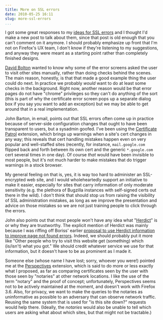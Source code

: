 ```yaml
---
title: More on SSL errors
date: 2010-05-25 16:11
slug: more-ssl-errors
...
```


I got some great responses to my [ideas for SSL errors][] and I
thought I'd make a new post to talk about them, since that post is old
enough that you can't comment on it anymore. I should probably
emphasize up front that I'm not on Firefox's UX team, I don't know if
they're listening to my suggestions, and anyway they were meant as a
starting point rather than completely finished designs.

[David Bolton][] wanted to know why some of the error screens asked
the user to visit other sites manually, rather than doing checks
behind the scenes. The main reason, honestly, is that that made a good
example thing the user could do next. In practice we probably _would_
want to do at least some checks in the background. Right now, another
reason would be that error pages do not have "chrome" privileges so
they can't do anything of the sort (this is part of why the
certificate error screen pops up a separate dialog box if you say you
want to add an exception) but we may be able to get around that in a
real implementation.

John Barton, in email, points out that SSL errors often come up in
practice because of server-side configuration changes that ought to
have been transparent to users, but a sysadmin goofed. I've been using
the [Certificate Patrol][] extension, which brings up warnings when a
site's cert changes in any way; this reveals that cert handling
mistakes happen even on very popular and well-staffed sites (recently,
for instance, `mail.google.com` flipped back and forth between its own
cert and the generic `*.google.com` cert several times in one day). Of
course _that_ would have been invisible to most people, but it's not
much harder to make mistakes that do trigger warnings in a stock
browser.

My general feeling on that is, yes, it is way too hard to administer
an SSL-encrypted web site, and I would wholeheartedly support an
initiative to make it easier, especially for sites that carry
information of only moderate sensitivity (e.g. the plethora of
Bugzilla instances with self-signed certs out there in the wild). I
don't think that should stop us from raising the visibility of SSL
administration mistakes, as long as we improve the presentation and
advice on those mistakes so we are not just training people to click
through the errors.

John also points out that most people won't have any idea what
"[Herdict][]" is or why they are trustworthy. The explicit mention of
Herdict was mainly because I was riffing off Boriss' earlier
[proposal to use Herdict information to improve page not found errors][boriss-404]. Indeed,
we should probably put it more like "Other people who try to visit
this website get (something) which (is/isn't) what you got." We should
credit whatever service we use for that information, but it doesn't
have to be as prominent as I made it.

Someone else (whose name I have lost; sorry, whoever you were!)
pointed me at the [Perspectives][] extension, which is said to do more
or less exactly what I proposed, as far as comparing certificates seen
by the user with those seen by "notaries" at other network
locations. I like the use of the term "notary" and the proof of
concept; unfortunately, Perspectives seems not to be actively
maintained at the moment, and doesn't work with Firefox 3.6. Also, for
privacy, we want to make the queries to the notaries as uninformative
as possible to an adversary that can observe network traffic. Reusing
the same system that is used for "is this site down?" requests would
help there. (Ideally, the *notaries* would also be unable to tell
which users are asking what about which sites, but that might not be
tractable.)

[ideas for SSL errors]: /htmletc/ssl-errors/
[David Bolton]: http://davidbolton.info/
[Certificate Patrol]: https://web.archive.org/web/20220526203653/http://patrol.psyced.org/
[Perspectives]: https://perspectives-project.org/
[Herdict]: https://cyber.harvard.edu/research/herdict
[boriss-404]: http://www.donotlick.com/2010/01/04/herdict-and-its-tasty-anonymized-aggregated-data/
